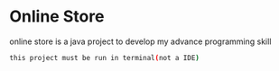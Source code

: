 # Online Store

online store is a java project to develop my advance programming skill

```bash
this project must be run in terminal(not a IDE)
```
